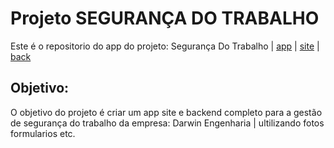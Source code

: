 # Projeto SEGURANÇA DO TRABALHO

Este é o repositorio do app do projeto: Segurança Do Trabalho | [app](https://github.com/Darwin-Gabriel/SEGTRABALHO) | [site](https://github.com/Darwin-Gabriel/SEGTRABALHOSITE) | [back](https://github.com/Darwin-Gabriel/SEGTRABALHOBACK)

## Objetivo:
O objetivo do projeto é criar um app site e backend completo para a gestão de segurança do trabalho da empresa: Darwin Engenharia | ultilizando fotos formularios etc.
